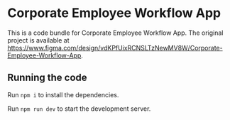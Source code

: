 
  # Corporate Employee Workflow App

  This is a code bundle for Corporate Employee Workflow App. The original project is available at https://www.figma.com/design/vdKPfUixRCNSLTzNewMV8W/Corporate-Employee-Workflow-App.

  ## Running the code

  Run `npm i` to install the dependencies.

  Run `npm run dev` to start the development server.
  